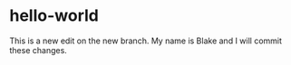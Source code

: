 # hello-world
This is a new edit on the new branch. My name is Blake and I will commit these changes.
